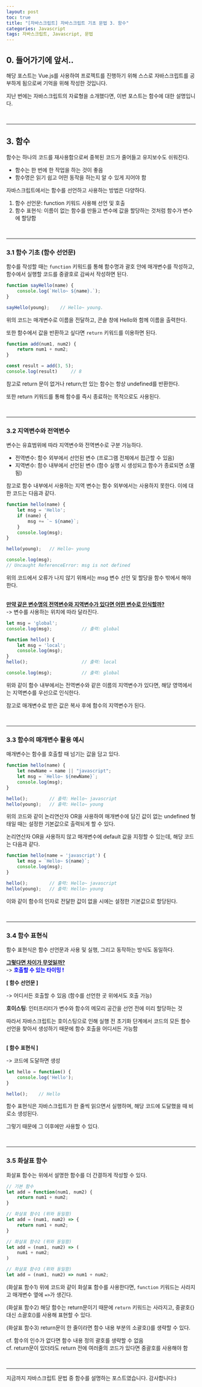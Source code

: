 ```yaml
---
layout: post
toc: true
title: "[자바스크립트] 자바스크립트 기초 문법 3. 함수"
categories: Javascript
tags: 자바스크립트, Javascript, 문법
---
```


## 0. 들어가기에 앞서..
해당 포스트는 Vue.js를 사용하여 프로젝트를 진행하기 위해 스스로 자바스크립트를 공부하게 됨으로써 기억을 위해 작성한 것입니다.

지난 번에는 자바스크립트의 자료형을 소개했다면, 이번 포스트는 함수에 대한 설명입니다.

<br/>
<hr/>

## 3. 함수
함수는 하나의 코드를 재사용함으로써 중복된 코드가 줄어들고 유지보수도 쉬워진다.

- 함수는 한 번에 한 작업을 하는 것이 좋음
- 함수명은 읽기 쉽고 어떤 동작을 하는지 알 수 있게 지어야 함

자바스크립트에서는 함수를 선언하고 사용하는 방법은 다양하다.
1. 함수 선언문: function 키워드 사용해 선언 및 호출
2. 함수 표현식: 이름이 없는 함수를 만들고 변수에 값을 할당하는 것처럼 함수가 변수에 할당함

<br/>
<hr/>

### 3.1 함수 기초 (함수 선언문)
함수를 작성할 때는 `function` 키워드를 통해 함수명과 괄호 안에 매개변수를 작성하고, 함수에서 실행할 코드를 중괄호로 감싸서 작성하면 된다.

```javascript
function sayHello(name) {
    console.log(`Hello~ ${name}.`);
}

sayHello(young);    // Hello~ young.
```
위의 코드는 매개변수로 이름을 전달하고, 콘솔 창에 Hello와 함께 이름을 출력한다.

또한 함수에서 값을 반환하고 싶다면 `return` 키워드를 이용하면 된다.

```javascript
function add(num1, num2) {
    return num1 + num2;
}

const result = add(3, 5);
console.log(result)     // 8
```

참고로 return 문이 없거나 return;만 있는 함수는 항상 undefined를 반환한다.

또한 return 키워드를 통해 함수를 즉시 종료하는 목적으로도 사용된다.

<br/>
<hr/>

### 3.2 지역변수와 전역변수
변수는 유효범위에 따라 지역변수와 전역변수로 구분 가능하다.

- 전역변수: 함수 외부에서 선언된 변수 (프로그램 전체에서 접근할 수 있음)
- 지역변수: 함수 내부에서 선언된 변수 (함수 실행 시 생성되고 함수가 종료되면 소멸됨)

참고로 함수 내부에서 사용하는 지역 변수는 함수 외부에서는 사용하지 못한다.
이에 대한 코드는 다음과 같다.

```javascript
function hello(name) {
    let msg = 'Hello';
    if (name) {
        msg += `~ ${name}`;
    }
    console.log(msg);
}

hello(young);   // Hello~ young

console.log(msg);
// Uncaught ReferenceError: msg is not defined
```
위의 코드에서 오류가 나지 않기 위해서는 msg 변수 선언 및 할당을 함수 밖에서 해야 한다.

<br/>
<u><b>만약 같은 변수명의 전역변수와 지역변수가 있다면 어떤 변수로 인식할까?</b></u><br/>
-> 변수를 사용하는 위치에 따라 달라진다.

```javascript
let msg = 'global';
console.log(msg);           // 출력: global

function hello() {
    let msg = 'local';
    console.log(msg);
}
hello();                    // 출력: local

console.log(msg);           // 출력: global
```
위와 같이 함수 내부에서는 전역변수와 같은 이름의 지역변수가 있다면, 해당 영역에서는 지역변수를 우선으로 인식한다.

참고로 매개변수로 받은 값은 복사 후에 함수의 지역변수가 된다.

<br/>
<hr/>

### 3.3 함수의 매개변수 활용 예시
매개변수는 함수를 호출할 때 넘기는 값을 담고 있다.

```javascript
function hello(name) {
    let newName = name || "javascript";
    let msg = `Hello~ ${newName}`;
    console.log(msg);
}

hello();        // 출력: Hello~ javascript
hello(young);   // 출력: Hello~ young
```
위의 코드와 같이 논리연산자 OR을 사용하여 매개변수에 담긴 값이 없는 undefined 형태일 때는 설정한 기본값으로 출력되게 할 수 있다.

논리연산자 OR을 사용하지 않고 매개변수에 default 값을 지정할 수 있는데, 해당 코드는 다음과 같다.

```javascript
function hello(name = 'javascript') {
    let msg = `Hello~ ${name}`;
    console.log(msg);
}

hello();        // 출력: Hello~ javascript
hello(young);   // 출력: Hello~ young
```
이와 같이 함수의 인자로 전달한 값이 없을 시에는 설정한 기본값으로 할당된다.

<br/>
<hr/>

### 3.4 함수 표현식
함수 표현식은 함수 선언문과 사용 및 실행, 그리고 동작하는 방식도 동일하다. 

<u><b>그렇다면 차이가 무엇일까?</b></u><br/>
-> <span style="color:blue"><b>호출할 수 있는 타이밍 !</b></span>

<b>[ 함수 선언문 ]</b>

-> 어디서든 호출할 수 있음 (함수를 선언한 곳 위에서도 호출 가능)

<b>호이스팅</b>: 인터프리터가 변수와 함수의 메모리 공간을 선언 전에 미리 할당하는 것

따라서 자바스크립트는 호이스팅으로 인해 실행 전 초기화 단계에서 코드의 모든 함수 선언을 찾아서 생성하기 때문에 함수 호출을 어디서든 가능함

<br/>
<b>[ 함수 표현식 ]</b>

-> 코드에 도달하면 생성

```javascript
let hello = function() {
    console.log('Hello');
}

hello();    // Hello
```
함수 표현식은 자바스크립트가 한 줄씩 읽으면서 실행하며, 해당 코드에 도달했을 때 비로소 생성된다.

그렇기 때문에 그 이후에만 사용할 수 있다.

<br/>
<hr/>

### 3.5 화살표 함수
화살표 함수는 위에서 설명한 함수를 더 간결하게 작성할 수 있다.

```javascript
// 기본 함수
let add = function(num1, num2) {
    return num1 + num2;
}

// 화살표 함수1 (위와 동일함)
let add = (num1, num2) => {
    return num1 + num2;
}

// 화살표 함수2 (위와 동일함)
let add = (num1, num2) => (
    num1 + num2;
)

// 화살표 함수3 (위와 동일함)
let add = (num1, num2) => num1 + num2;
```

(화살표 함수1) 위에 코드와 같이 화살표 함수를 사용한다면, `function` 키워드는 사라지고 매개변수 옆에 `=>`가 생긴다.

(화살표 함수2) 해당 함수는 return문이기 때문에 `return` 키워드는 사라지고, 중괄호{} 대신 소괄호()를 사용해 표현할 수 있다.

(화살표 함수3) return문이 한 줄이라면 함수 내용 부분의 소괄호()를 생략할 수 있다.

cf. 함수의 인수가 없다면 함수 내용 정의 괄호를 생략할 수 없음<br/>
cf. return문이 있더라도 return 전에 여러줄의 코드가 있다면 중괄호를 사용해야 함

<br/>
<hr/>

지금까지 자바스크립트 문법 중 함수를 설명하는 포스트였습니다. 감사합니다:)
